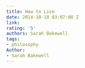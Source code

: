 ```yaml
---
title: How to Live
date: 2014-10-18 03:07:00 Z
link: 
rating: '5'
authors: Sarah Bakewell
tags:
- philosophy
Author:
- Sarah Bakewell
---
```


